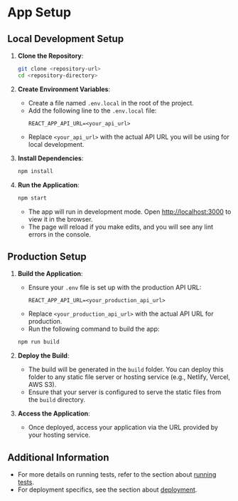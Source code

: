 # App Setup

## Local Development Setup

1. **Clone the Repository**:
   ```bash
   git clone <repository-url>
   cd <repository-directory>
   ```

2. **Create Environment Variables**:
   - Create a file named `.env.local` in the root of the project.
   - Add the following line to the `.env.local` file:
     ```
     REACT_APP_API_URL=<your_api_url>
     ```
   - Replace `<your_api_url>` with the actual API URL you will be using for local development.

3. **Install Dependencies**:
   ```bash
   npm install
   ```

4. **Run the Application**:
   ```bash
   npm start
   ```
   - The app will run in development mode. Open [http://localhost:3000](http://localhost:3000) to view it in the browser.
   - The page will reload if you make edits, and you will see any lint errors in the console.

## Production Setup

1. **Build the Application**:
   - Ensure your `.env` file is set up with the production API URL:
     ```
     REACT_APP_API_URL=<your_production_api_url>
     ```
   - Replace `<your_production_api_url>` with the actual API URL for production.
   - Run the following command to build the app:
   ```bash
   npm run build
   ```

2. **Deploy the Build**:
   - The build will be generated in the `build` folder. You can deploy this folder to any static file server or hosting service (e.g., Netlify, Vercel, AWS S3).
   - Ensure that your server is configured to serve the static files from the `build` directory.

3. **Access the Application**:
   - Once deployed, access your application via the URL provided by your hosting service.

## Additional Information

- For more details on running tests, refer to the section about [running tests](https://facebook.github.io/create-react-app/docs/running-tests).
- For deployment specifics, see the section about [deployment](https://facebook.github.io/create-react-app/docs/deployment).


